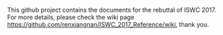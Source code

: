 This github project contains the documents for the rebuttal of ISWC 2017. For more details, please check the wiki page https://github.com/renxiangnan/ISWC_2017_Reference/wiki, thank you.
